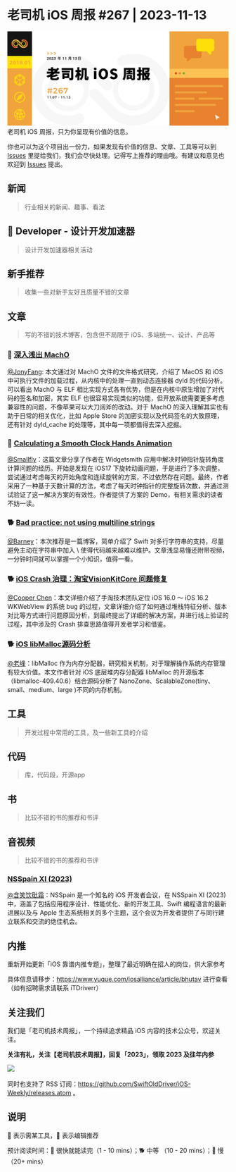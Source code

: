 # 老司机 iOS 周报 #267 | 2023-11-13

![ios-weekly](https://github.com/SwiftOldDriver/iOS-Weekly/blob/master/assets/weekly-header/267.jpg?raw=true)
老司机 iOS 周报，只为你呈现有价值的信息。

你也可以为这个项目出一份力，如果发现有价值的信息、文章、工具等可以到 [Issues](https://github.com/SwiftOldDriver/iOS-Weekly/issues) 里提给我们，我们会尽快处理。记得写上推荐的理由哦。有建议和意见也欢迎到 [Issues](https://github.com/SwiftOldDriver/iOS-Weekly/issues) 提出。

## 新闻

> 行业相关的新闻、趣事、看法

##  Developer - 设计开发加速器

> 设计开发加速器相关活动

## 新手推荐

> 收集一些对新手友好且质量不错的文章

## 文章

> 写的不错的技术博客，包含但不局限于 iOS、多端统一、设计、产品等

### 🐢 [深入浅出 MachO](https://evilpan.com/2020/09/06/macho-inside-out/#mach-o-101)

[@JonyFang](https://github.com/JonyFang): 本文通过对 MachO 文件的文件格式研究，介绍了 MacOS 和 iOS 中可执行文件的加载过程，从内核中的处理一直到动态连接器 dyld 的代码分析。可以看出 MachO 与 ELF 相比实现方式各有优势，但是在内核中原生增加了对代码的签名和加密，其实 ELF 也很容易实现类似的功能，但开放系统需要更多考虑兼容性的问题，不像苹果可以大刀阔斧的改动。对于 MachO 的深入理解其实也有助于日常的相关优化，比如 Apple Store 的加密实现以及代码签名的大致原理，还有针对 dyld_cache 的处理等，其中每一项都值得去深入挖掘。

### 🐎 [Calculating a Smooth Clock Hands Animation](https://david-smith.org/blog/2023/11/06/design-notes-46/)
[@Smallfly](https://github.com/iostalks)：这篇文章分享了作者在 Widgetsmith 应用中解决时钟指针旋转角度计算问题的经历。开始是发现在 iOS17 下旋转动画问题，于是进行了多次调整，尝试通过考虑每天的开始角度和连续旋转的方案，不过依然存在问题。最终，作者采用了一种基于天数计算的方法，考虑了每天时钟指针的完整旋转次数，并通过测试验证了这一解决方案的有效性。作者提供了方案的 Demo，有相关需求的读者不妨一读。

### 🐕 [Bad practice: not using multiline strings](https://www.swiftwithvincent.com/blog/bad-practice-not-using-multiline-strings)

[@Barney](~https://github.com/BarneyZhaoooo~)：本次推荐是一篇博客，简单介绍了 Swift 对多行字符串的支持，尽量避免主动在字符串中加入 \ 使得代码越来越难以维护。文章浅显易懂还附带视频，一分钟时间就可以掌握一个小知识，值得一看。

### 🐕 [iOS Crash 治理：淘宝VisionKitCore 问题修复](https://mp.weixin.qq.com/s/pmnrDbIeueGS_7Sck-83qQ)

[@Cooper Chen](https://github.com/cjlcooper)：本文详细介绍了手淘技术团队定位 iOS 16.0 ～ iOS 16.2 WKWebView 的系统 bug 的过程，文章详细介绍了如何通过堆栈特征分析、版本对比等方式进行问题原因分析，到最终提出了详细的解决方案，并进行线上验证的过程，其中涉及的 Crash 排查思路值得开发者学习和借鉴。

### 🐕 [iOS libMalloc源码分析](https://juejin.cn/post/7290817530415775804)

[@老峰](https://github.com/cjlcooper)：libMalloc 作为内存分配器，研究相关机制，对于理解操作系统内存管理有较大价值。本文作者针对 iOS 底层堆内存分配器 libMalloc 的开源版本（libmalloc-409.40.6）结合源码分析了 NanoZone、ScalableZone(tiny、small、medium、large )不同的内存机制。

## 工具

> 开发过程中常用的工具，及一些新工具的介绍

## 代码

> 库，代码段，开源app

## 书

> 比较不错的书的推荐和书评

## 音视频

> 比较不错的书的推荐和书评

### [NSSpain XI (2023)](https://vimeo.com/showcase/10672108)

[@含笑饮砒霜](https://weibo.com/chinafishnews/)：NSSpain 是一个知名的 iOS 开发者会议，在 NSSpain XI (2023) 中，涵盖了包括应用程序设计、性能优化、新的开发工具、Swift 编程语言的最新进展以及与 Apple 生态系统相关的多个主题，这个会议为开发者提供了与同行建立联系和交流的绝佳机会。

## 内推

重新开始更新「iOS 靠谱内推专题」，整理了最近明确在招人的岗位，供大家参考

具体信息请移步：https://www.yuque.com/iosalliance/article/bhutav 进行查看（如有招聘需求请联系 iTDriverr）

## 关注我们

我们是「老司机技术周报」，一个持续追求精品 iOS 内容的技术公众号，欢迎关注。

**关注有礼，关注【老司机技术周报】，回复「2023」，领取 2023 及往年内参**

![](https://github.com/SwiftOldDriver/iOS-Weekly/blob/master/assets/qrcode_for_wechat.jpg?raw=true)

同时也支持了 RSS 订阅：https://github.com/SwiftOldDriver/iOS-Weekly/releases.atom 。

## 说明

🚧 表示需某工具，🌟 表示编辑推荐

预计阅读时间：🐎 很快就能读完（1 - 10 mins）；🐕 中等 （10 - 20 mins）；🐢 慢（20+ mins）
